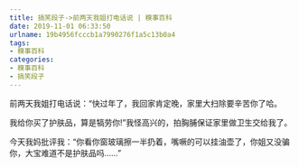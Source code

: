 ```yaml
---
title: 搞笑段子->前两天我姐打电话说 | 糗事百科
date: 2019-11-01 06:33:50
urlname: 19b4956fcccb1a7990276f1a5c13b0a4
tags: 
- 糗事百科
categories:
- 糗事百科
- 搞笑段子
---
```

前两天我姐打电话说：“快过年了，我回家肯定晚，家里大扫除要辛苦你了哈。

我给你买了护肤品，算是犒劳你!”我怪高兴的，拍胸脯保证家里做卫生交给我了。

今天我妈批评我：“你看你窗玻璃擦一半扔着，嘴噘的可以挂油壶了，你姐又没骗你，大宝难道不是护肤品吗……”


